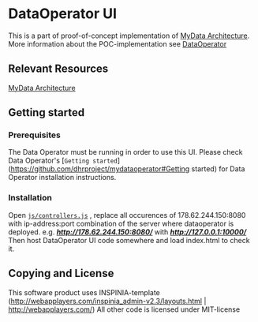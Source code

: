 # DataOperator UI

This is a part of proof-of-concept implementation of [MyData Architecture](https://github.com/HIIT/mydata-stack). More information about the POC-implementation see [DataOperator](https://github.com/dhrproject/mydataoperator)

## Relevant Resources

[MyData Architecture](https://github.com/HIIT/mydata-stack)


## Getting started

### Prerequisites
The Data Operator must be running in order to use this UI.
Please check Data Operator's [```Getting started```](https://github.com/dhrproject/mydataoperator#Getting started) for Data Operator installation instructions.

### Installation
Open [```js/controllers.js```](https://github.com/dhrproject/mydataoperatorui/blob/master/DataOperator-UI/js/controllers.js) , replace all occurences of 178.62.244.150:8080 with ip-address:port combination of the server where dataoperator is deployed. e.g. ***http://178.62.244.150:8080/*** with ***http://127.0.0.1:10000/***  
  Then host DataOperator UI code somewhere and load index.html to check it.


## Copying and License

This software product uses INSPINIA-template (http://webapplayers.com/inspinia_admin-v2.3/layouts.html | http://webapplayers.com/)
All other code is licensed under MIT-license


